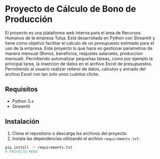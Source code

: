 # Proyecto de Cálculo de Bono de Producción

El proyecto es una plataforma web interna para el área de Recursos Humanos de la empresa Tulsa. Está desarrollada en Python con Streamlit y tiene como objetivo facilitar el calculo de un presupuesto estimado para el uso de la empresa.
Este proyecto lo que hace es gestionar parametros de manera mensual (Bonos, beneficios, reajustes salariales, produccion mensual). Permitiendo automatizar pequeñas tareas, como por ejemplo la principal tarea, la insercion de datos en el archivo Excel de presupuestos. Permitiendo al usuario realizar relleno de datos, calculos y armado del archivo Excel con tan solo unos cuántos clicks.
## Requisitos

- Python 3.x
- Streamlit

## Instalación

1. Clona el repositorio o descarga los archivos del proyecto.
2. Instala las dependencias utilizando el archivo `requirements.txt`:

```bash
pip install -r requirements.txt
#   P R O Y E C T O _ M E N U 
 
 
